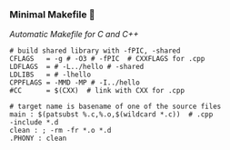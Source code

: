### Minimal Makefile 👋
_Automatic Makefile for C and C++_
```
# build shared library with -fPIC, -shared
CFLAGS   = -g # -O3 # -fPIC  # CXXFLAGS for .cpp
LDFLAGS  = # -L../hello # -shared
LDLIBS   = # -lhello
CPPFLAGS = -MMD -MP # -I../hello
#CC      = $(CXX)  # link with CXX for .cpp

# target name is basename of one of the source files
main : $(patsubst %.c,%.o,$(wildcard *.c))  # .cpp
-include *.d
clean : ; -rm -fr *.o *.d
.PHONY : clean
```

<!--
**ljhm/ljhm** is a ✨ _special_ ✨ repository because its `README.md` (this file) appears on your GitHub profile.

Here are some ideas to get you started:

- 🔭 I’m currently working on ...
- 🌱 I’m currently learning ...
- 👯 I’m looking to collaborate on ...
- 🤔 I’m looking for help with ...
- 💬 Ask me about ...
- 📫 How to reach me: ...
- 😄 Pronouns: ...
- ⚡ Fun fact: ...
-->
